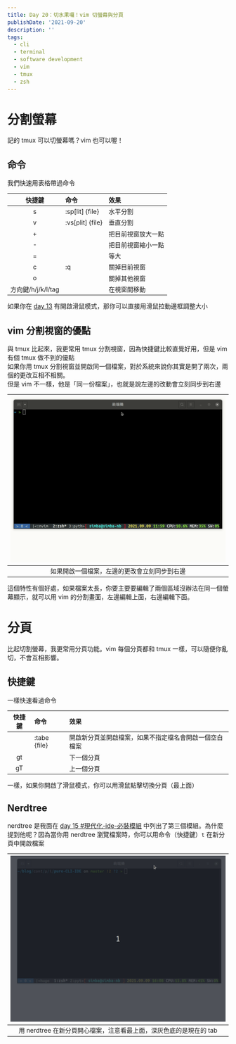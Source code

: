 ```yaml
---
title: Day 20：切水果囉！vim 切螢幕與分頁
publishDate: '2021-09-20'
description: ''
tags:
  - cli
  - terminal
  - software development
  - vim
  - tmux
  - zsh
---
```


# 分割螢幕

記的 tmux 可以切螢幕嗎？vim 也可以喔！

## 命令

我們快速用表格帶過命令

|         快捷鍵          | 命令             | 效果               |
| :---------------------: | :--------------- | :----------------- |
|         <C-w>s          | :sp[lit] {file}  | 水平分割           |
|         <C-w>v          | :vs[plit] {file} | 垂直分割           |
|         <c-w>+          |                  | 把目前視窗放大一點 |
|         <c-w>-          |                  | 把目前視窗縮小一點 |
|         <c-w>=          |                  | 等大               |
|         <C-w>c          | :q               | 關掉目前視窗       |
|         <C-w>o          |                  | 關掉其他視窗       |
| <C-w>方向鍵/h/j/k/l/tag |                  | 在視窗間移動       |

如果你在 [day 13](../day13) 有開啟滑鼠模式，那你可以直接用滑鼠拉動邊框調整大小

## vim 分割視窗的優點

與 tmux 比起來，我更常用 tmux 分割視窗，因為快捷鍵比較直覺好用，但是 vim 有個 tmux 做不到的優點  
如果你用 tmux 分割視窗並開啟同一個檔案，對於系統來說你其實是開了兩次，兩個的更改互相不相關。  
但是 vim 不一樣，他是「同一份檔案」，也就是說左邊的改動會立刻同步到右邊

| ![vim split sync](vim-split-sync.gif) |
| :---------------------------------------------------------------------: |
|              如果開啟一個檔案，左邊的更改會立刻同步到右邊               |

這個特性有個好處，如果檔案太長，你要主要要編輯了兩個區域沒辦法在同一個螢幕顯示，就可以用 vim 的分割畫面，左邊編輯上面，右邊編輯下面。

# 分頁

比起切割螢幕，我更常用分頁功能。vim 每個分頁都和 tmux 一樣，可以隨便你亂切，不會互相影響。

## 快捷鍵

一樣快速看過命令

| 快捷鍵 | 命令         | 效果                                                   |
| :----: | :----------- | :----------------------------------------------------- |
|        | :tabe {file} | 開啟新分頁並開啟檔案，如果不指定檔名會開啟一個空白檔案 |
|   gt   |              | 下一個分頁                                             |
|   gT   |              | 上一個分頁                                             |

一樣，如果你開啟了滑鼠模式，你可以用滑鼠點擊切換分頁（最上面）

## Nerdtree

nerdtree 是我面在 [day 15 #現代化-ide-必裝模組](../day15#現代化-ide-必裝模組) 中列出了第三個模組。為什麼提到他呢？因為當你用 nerdtree 瀏覽檔案時，你可以用命令（快捷鍵）`t` 在新分頁中開啟檔案

|     ![vim tab](vim-tab.gif)      |
| :----------------------------------------------------------------: |
| 用 nerdtree 在新分頁開心檔案，注意看最上面，深灰色底的是現在的 tab |
